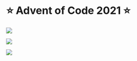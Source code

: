 # ⭐️ Advent of Code 2021 ⭐️

![](https://img.shields.io/badge/day%20📅-17-blue)
  
![](https://img.shields.io/badge/stars%20⭐-27-yellow)
  
![](https://img.shields.io/badge/days%20completed-13-red)
